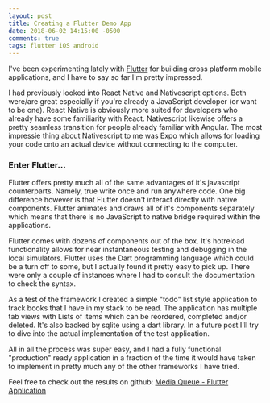 ```yaml
---
layout: post
title: Creating a Flutter Demo App
date: 2018-06-02 14:15:00 -0500
comments: true
tags: flutter iOS android
---
```


I've been experimenting lately with [Flutter](https://flutter.io) for building cross platform mobile applications, and I have to say so far I'm pretty impressed.

 I had previously looked into React Native and Nativescript options. Both were/are great especially if you're already a JavaScript developer (or want to be one). React Native is obviously more suited for developers who already have some familiarity with React. Nativescript likewise offers a pretty seamless transition for people already familiar with Angular. The most impressie thing about Nativescript to me was Expo which allows for loading your code onto an actual device without connecting to the computer. 

### Enter Flutter...

Flutter offers pretty much all of the same advantages of it's javascript counterparts. Namely, true write once and run anywhere code. One big difference however is that Flutter doesn't interact directly with native components. Flutter animates and draws all of it's components separately which means that there is no JavaScript to native bridge required within the applications. 

Flutter comes with dozens of components out of the box. It's hotreload functionality allows for near instantaneous testing and debugging in the local simulators. Flutter uses the Dart programming language which could be a turn off to some, but I actually found it pretty easy to pick up. There were only a couple of instances where I had to consult the documentation to check the syntax. 

As a test of the framework I created a simple "todo" list style application to track books that I have in my stack to be read. The application has multiple tab views with Lists of items which can be reordered, completed and/or deleted. It's also backed by sqlite using a dart library. In a future post I'll try to dive into the actual implementation of the test application.

All in all the process was super easy, and I had a fully functional "production" ready application in a fraction of the time it would have taken to implement in pretty much any of the other frameworks I have tried. 

Feel free to check out the results on github: 
[Media Queue - Flutter Application](https://github.com/zwhitten/media_queue)